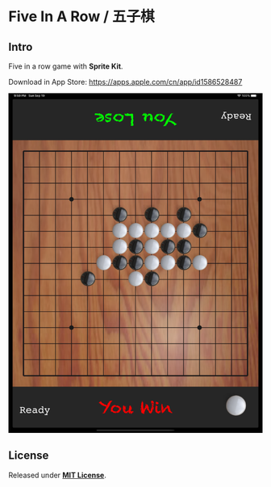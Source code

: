 # Five In A Row / 五子棋

## Intro
Five in a row game with **Sprite Kit**.

Download in App Store: 
https://apps.apple.com/cn/app/id1586528487

![./cover.png](./cover.png)

## License
Released under [__MIT License__](https://github.com/WelkinXie/FiveInARow/blob/master/LICENSE).